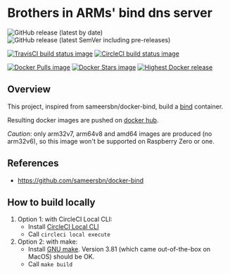 # Brothers in ARMs' bind dns server

![GitHub release (latest by date)](https://img.shields.io/github/v/release/biarms/bind?label=Latest%20Github%20release&logo=Github)
![GitHub release (latest SemVer including pre-releases)](https://img.shields.io/github/v/release/biarms/bind?include_prereleases&label=Highest%20GitHub%20release&logo=Github&sort=semver)

[![TravisCI build status image](https://img.shields.io/travis/biarms/bind/master?label=Travis%20build&logo=Travis)](https://travis-ci.org/biarms/bind)
[![CircleCI build status image](https://img.shields.io/circleci/build/gh/biarms/bind/master?label=CircleCI%20build&logo=CircleCI)](https://circleci.com/gh/biarms/bind)

[![Docker Pulls image](https://img.shields.io/docker/pulls/biarms/bind?logo=Docker)](https://hub.docker.com/r/biarms/bind)
[![Docker Stars image](https://img.shields.io/docker/stars/biarms/bind?logo=Docker)](https://hub.docker.com/r/biarms/bind)
[![Highest Docker release](https://img.shields.io/docker/v/biarms/bind?label=docker%20release&logo=Docker&sort=semver)](https://hub.docker.com/r/biarms/bind)

## Overview
This project, inspired from sameersbn/docker-bind, build a [bind](http://www.bind.org/) container.

Resulting docker images are pushed on [docker hub](https://hub.docker.com/r/biarms/bind/).

*Caution*: only arm32v7, arm64v8 and amd64 images are produced (no arm32v6), so this image won't be supported on Raspberry Zero or one.

## References
 - https://github.com/sameersbn/docker-bind

## How to build locally
1. Option 1: with CircleCI Local CLI:
   - Install [CircleCI Local CLI](https://circleci.com/docs/2.0/local-cli/)
   - Call `circleci local execute`
2. Option 2: with make:
   - Install [GNU make](https://www.gnu.org/software/make/manual/make.html). Version 3.81 (which came out-of-the-box on MacOS) should be OK.
   - Call `make build`
